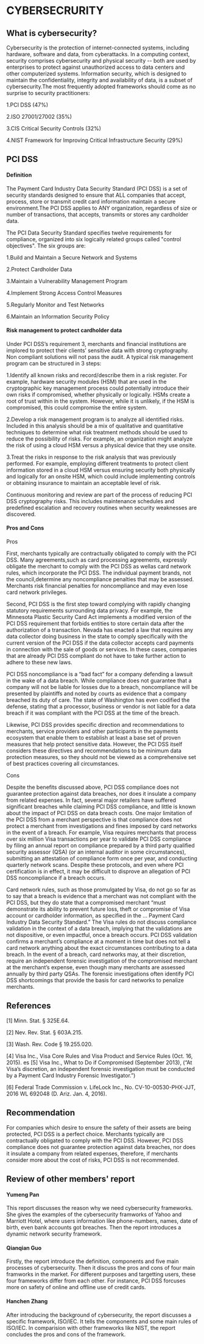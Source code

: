 # CYBERSECRURITY
## What is cybersecurity?
Cybersecurity is the protection of internet-connected systems, including hardware, software and data, from cyberattacks. In a computing context, security comprises cybersecurity and physical security -- both are used by enterprises to protect against unauthorized access to data centers and other computerized systems. Information security, which is designed to maintain the confidentiality, integrity and availability of data, is a subset of cybersecurity.The most frequently adopted frameworks should come as no surprise to security practitioners:

1.PCI DSS (47%)

2.ISO 27001/27002 (35%)

3.CIS Critical Security Controls (32%)

4.NIST Framework for Improving Critical Infrastructure Security (29%)
## PCI DSS
#### Definition
The Payment Card Industry Data Security Standard (PCI DSS) is a set of security standards designed to ensure that ALL companies that accept, process, store or transmit credit card information maintain a secure environment.The PCI DSS applies to ANY organization, regardless of size or number of transactions, that accepts, transmits or stores any cardholder data.

The PCI Data Security Standard specifies twelve requirements for compliance, organized into six logically related groups called "control objectives". The six groups are:

1.Build and Maintain a Secure Network and Systems

2.Protect Cardholder Data

3.Maintain a Vulnerability Management Program

4.Implement Strong Access Control Measures

5.Regularly Monitor and Test Networks

6.Maintain an Information Security Policy
#### Risk management to protect cardholder data
Under PCI DSS’s requirement 3, merchants and financial institutions are implored to protect their clients’ sensitive data with strong cryptography. Non compliant solutions will not pass the audit. A typical risk management program can be structured in 3 steps:

1.Identify all known risks and record/describe them in a risk register. For example, hardware security modules (HSM) that are used in the cryptographic key management process could potentially introduce their own risks if compromised, whether physically or logically. HSMs create a root of trust within in the system. However, while it is unlikely, if the HSM is compromised, this could compromise the entire system.

2.Develop a risk management program is to analyze all identified risks. Included in this analysis should be a mix of qualitative and quantitative techniques to determine what risk treatment methods should be used to reduce the possibility of risks. For example, an organization might analyze the risk of using a cloud HSM versus a physical device that they use onsite.

3.Treat the risks in response to the risk analysis that was previously performed. For example, employing different treatments to protect client information stored in a cloud HSM versus ensuring security both physically and logically for an onsite HSM, which could include implementing controls or obtaining insurance to maintain an acceptable level of risk.

Continuous monitoring and review are part of the process of reducing PCI DSS cryptography risks. This includes maintenance schedules and predefined escalation and recovery routines when security weaknesses are discovered.
#### Pros and Cons
Pros

First, merchants typically are contractually obligated to comply with the PCI DSS. Many agreements,such as card processing agreements, expressly obligate the merchant to comply with the PCI DSS as wellas card network rules, which incorporate the PCI DSS. The individual payment brands, not the council,determine any noncompliance penalties that may be assessed. Merchants risk financial penalties for noncompliance and may even lose card network privileges.

Second, PCI DSS is the first step toward complying with rapidly changing statutory requirements surrounding data privacy. For example, the Minnesota Plastic Security Card Act implements a modified version of the PCI DSS requirement that forbids entities to store certain data after the authorization of a transaction. Nevada has enacted a law that requires any data collector doing business in the state to
comply specifically with the current version of the PCI DSS if the data collector accepts card payments in connection with the sale of goods or services. In these cases, companies that are already PCI DSS compliant do not have to take further action to adhere to these new laws.

PCI DSS noncompliance is a “bad fact” for a company defending a lawsuit in the wake of a data breach. While compliance does not guarantee that a company will not be liable for losses due to a breach, noncompliance will be presented by plaintiffs and noted by courts as evidence that a company breached its duty of care. The state of Washington has even codified the defense, stating that a
processor, business or vendor is not liable for a data breach if it was compliant with the PCI DSS at the time of the breach.

Likewise, PCI DSS provides specific direction and recommendations to merchants, service providers and other participants in the payments ecosystem that enable them to establish at least a base set of proven measures that help protect sensitive data. However, the PCI DSS itself considers these directives and recommendations to be minimum data protection measures, so they should not be viewed as a comprehensive set of best practices covering all circumstances.

Cons

Despite the benefits discussed above, PCI DSS compliance does not guarantee protection against data breaches, nor does it insulate a company from related expenses. In fact, several major retailers have suffered significant breaches while claiming PCI DSS compliance, and little is known about the impact of PCI DSS on data breach costs. One major limitation of the PCI DSS from a merchant perspective is that compliance does not protect a merchant from investigations and fines imposed by card networks in the event of a breach. For example, Visa requires merchants that process over six million Visa transactions per year to validate PCI DSS compliance by filing an annual report on compliance prepared by a third party qualified security assessor (QSA) (or an internal auditor in some circumstances), submitting an attestation of compliance form once per year, and conducting quarterly network scans. Despite these protocols, and even where PCI certification is in effect, it may be difficult to disprove an allegation of PCI DSS noncompliance if a breach occurs.

Card network rules, such as those promulgated by Visa, do not go so far as to say that a breach is evidence that a merchant was not compliant with the PCI DSS, but they do state that a compromised merchant “must demonstrate its ability to prevent future loss, theft or compromise of Visa account or cardholder information, as specified in the ... Payment Card Industry Data Security Standard.” The
Visa rules do not discuss compliance validation in the context of a data breach, implying that the validations are not dispositive, or even impactful, once a breach occurs. PCI DSS validation confirms a  merchant’s compliance at a moment in time but does not tell a card network anything about the exact circumstances contributing to a data breach. In the event of a breach, card networks may, at their
discretion, require an independent forensic investigation of the compromised merchant at the merchant’s expense, even though many merchants are assessed annually by third party QSAs. The forensic investigations often identify PCI DSS shortcomings that provide the basis for card networks to penalize merchants.


## References
[1] Minn. Stat. § 325E.64.

[2] Nev. Rev. Stat. § 603A.215.

[3] Wash. Rev. Code § 19.255.020.

[4] Visa Inc., Visa Core Rules and Visa Product and Service Rules (Oct. 16, 2015).
es
[5] Visa Inc., What to Do if Compromised (September 2013), (“At Visa’s discretion, an independent
forensic investigation must be conducted by a Payment Card Industry Forensic Investigator.”)

[6] Federal Trade Commission v. LifeLock Inc., No. CV-10-00530-PHX-JJT, 2016 WL 692048 (D. Ariz. Jan. 4,
2016).
## Recommendation
For companies which desire to ensure the safety of their assets are being protected, PCI DSS is a perfect choice. Merchants typically are contractually obligated to comply with the PCI DSS. However, PCI DSS compliance does not guarantee protection against data
breaches, nor does it insulate a company from related expenses, therefore, if merchants consider more about the cost of risks, PCI DSS is not recommended.
## Review of other members' report
#### Yumeng Pan
This report discusses the reason why we need cybersecurity frameworks. She gives the examples of the cybersecurity framworks of Yahoo and Marriott Hotel, where users information like phone-numbers, names, date of birth, even bank accounts got breaches. Then the report introduces a dynamic network security framework.

#### Qianqian Guo
Firstly, the report introduce the definition, components and five main processes of cybersecurity. Then it discuss the pros and cons of four main framworks in the market. For different purposes and targetting users, these four frameworks differ from each other. For instance, PCI DSS forcuses more on safety of online and offline use of credit cards.

#### Hanchen Zhang
After introducing the background of cybersecurity, the report discusses a specific framework, ISO/IEC. It tells the components and some main rules of ISO/IEC.  In comparision with other frameworks like NIST, the report concludes the pros and cons of the framework.

